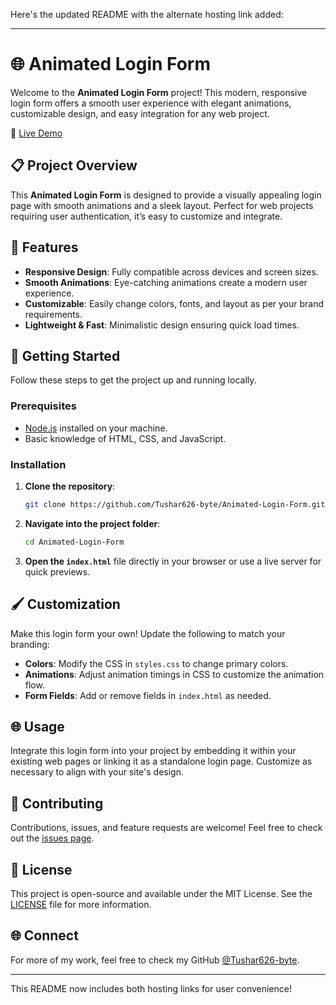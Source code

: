 Here's the updated README with the alternate hosting link added:

---

# 🌐 Animated Login Form

Welcome to the **Animated Login Form** project! This modern, responsive login form offers a smooth user experience with elegant animations, customizable design, and easy integration for any web project.


🔗 [Live Demo](https://animated-login-form-two.vercel.app/)

## 📋 Project Overview

This **Animated Login Form** is designed to provide a visually appealing login page with smooth animations and a sleek layout. Perfect for web projects requiring user authentication, it’s easy to customize and integrate.

## 🌟 Features

- **Responsive Design**: Fully compatible across devices and screen sizes.
- **Smooth Animations**: Eye-catching animations create a modern user experience.
- **Customizable**: Easily change colors, fonts, and layout as per your brand requirements.
- **Lightweight & Fast**: Minimalistic design ensuring quick load times.

## 🚀 Getting Started

Follow these steps to get the project up and running locally.

### Prerequisites

- [Node.js](https://nodejs.org/) installed on your machine.
- Basic knowledge of HTML, CSS, and JavaScript.

### Installation

1. **Clone the repository**:
   ```bash
   git clone https://github.com/Tushar626-byte/Animated-Login-Form.git
   ```
2. **Navigate into the project folder**:
   ```bash
   cd Animated-Login-Form
   ```
3. **Open the `index.html`** file directly in your browser or use a live server for quick previews.

## 🖌️ Customization

Make this login form your own! Update the following to match your branding:

- **Colors**: Modify the CSS in `styles.css` to change primary colors.
- **Animations**: Adjust animation timings in CSS to customize the animation flow.
- **Form Fields**: Add or remove fields in `index.html` as needed.

## 🌐 Usage

Integrate this login form into your project by embedding it within your existing web pages or linking it as a standalone login page. Customize as necessary to align with your site's design.

## 🤝 Contributing

Contributions, issues, and feature requests are welcome! Feel free to check out the [issues page](https://github.com/Tushar626-byte/Animated-Login-Form/issues).

## 📄 License

This project is open-source and available under the MIT License. See the [LICENSE](LICENSE) file for more information.

## 🌐 Connect

For more of my work, feel free to check my GitHub [@Tushar626-byte](https://github.com/Tushar626-byte). 

---

This README now includes both hosting links for user convenience!

